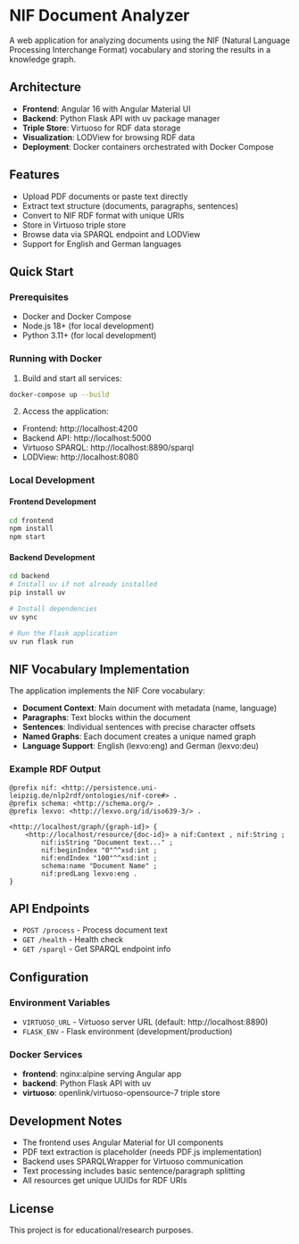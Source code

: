 # NIF Document Analyzer

A web application for analyzing documents using the NIF (Natural Language Processing Interchange Format) vocabulary and storing the results in a knowledge graph.

## Architecture

- **Frontend**: Angular 16 with Angular Material UI
- **Backend**: Python Flask API with uv package manager
- **Triple Store**: Virtuoso for RDF data storage
- **Visualization**: LODView for browsing RDF data
- **Deployment**: Docker containers orchestrated with Docker Compose

## Features

- Upload PDF documents or paste text directly
- Extract text structure (documents, paragraphs, sentences)
- Convert to NIF RDF format with unique URIs
- Store in Virtuoso triple store
- Browse data via SPARQL endpoint and LODView
- Support for English and German languages

## Quick Start

### Prerequisites

- Docker and Docker Compose
- Node.js 18+ (for local development)
- Python 3.11+ (for local development)

### Running with Docker

1. Build and start all services:
```bash
docker-compose up --build
```

2. Access the application:
- Frontend: http://localhost:4200
- Backend API: http://localhost:5000
- Virtuoso SPARQL: http://localhost:8890/sparql
- LODView: http://localhost:8080

### Local Development

#### Frontend Development

```bash
cd frontend
npm install
npm start
```

#### Backend Development

```bash
cd backend
# Install uv if not already installed
pip install uv

# Install dependencies
uv sync

# Run the Flask application
uv run flask run
```

## NIF Vocabulary Implementation

The application implements the NIF Core vocabulary:

- **Document Context**: Main document with metadata (name, language)
- **Paragraphs**: Text blocks within the document
- **Sentences**: Individual sentences with precise character offsets
- **Named Graphs**: Each document creates a unique named graph
- **Language Support**: English (lexvo:eng) and German (lexvo:deu)

### Example RDF Output

```turtle
@prefix nif: <http://persistence.uni-leipzig.de/nlp2rdf/ontologies/nif-core#> .
@prefix schema: <http://schema.org/> .
@prefix lexvo: <http://lexvo.org/id/iso639-3/> .

<http://localhost/graph/{graph-id}> {
    <http://localhost/resource/{doc-id}> a nif:Context , nif:String ;
        nif:isString "Document text..." ;
        nif:beginIndex "0"^^xsd:int ;
        nif:endIndex "100"^^xsd:int ;
        schema:name "Document Name" ;
        nif:predLang lexvo:eng .
}
```

## API Endpoints

- `POST /process` - Process document text
- `GET /health` - Health check
- `GET /sparql` - Get SPARQL endpoint info

## Configuration

### Environment Variables

- `VIRTUOSO_URL` - Virtuoso server URL (default: http://localhost:8890)
- `FLASK_ENV` - Flask environment (development/production)

### Docker Services

- **frontend**: nginx:alpine serving Angular app
- **backend**: Python Flask API with uv
- **virtuoso**: openlink/virtuoso-opensource-7 triple store

## Development Notes

- The frontend uses Angular Material for UI components
- PDF text extraction is placeholder (needs PDF.js implementation)
- Backend uses SPARQLWrapper for Virtuoso communication
- Text processing includes basic sentence/paragraph splitting
- All resources get unique UUIDs for RDF URIs

## License

This project is for educational/research purposes.